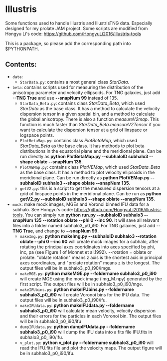 # Illustris
Some functions used to handle Illustris and IllustrisTNG data. Especially designed for my prolate JAM project. Some scripts are modified from Hongyu Li's code: 
https://github.com/HongyuLi2016/illustris-tools

This is a package, so please add the corresponding path into $PYTHONPATH.

## Contents:
* `data`: 
  * `StarData.py`: contains a most general class _StarData_.
* `beta`: contains scripts used for measuring the distribution of the anisotropy parameter and velocity ellipsoids. For TNG galaxies, just add __--TNG True__ and use __--snapNum 99__ instead of 135.
  * `StarData_Beta.py`: contains class _StarData_Beta_, which used _StarData_ as the base class. It has a method to calculate the velocity dispersion tensor in a given spatial bin, and a method to calculate the global anisotropy. There is also a function _measureV2map_. This function is much faster than _StarData_Beta.measureV2Tensor_ if you want to calculate the dispersion tensor at a grid of linspace or logspace points.
  * `PlotBetaMap.py`: contains class _PlotBetaMap_, which used _StarData_Beta_ as the base class. It has methods to plot beta distributions in the equatorial plane and the meridional plane. Can be run directly as __python PlotBetaMap.py --subhaloID subhalo3 --shape oblate --snapNum 135__.
  * `PlotVEMap.py`: contains class _PlotVEMap_, which used _StarData_Beta_ as the base class. It has a method to plot velocity ellipsoids in the meridional plane. Can be run directly as __python PlotVEMap.py --subhaloID subhalo3 --shape oblate --snapNum 135__.
  * `getV2.py`: this is a script to get the measured dispersion tensors at a grid of linspace points in the meridional plane. Can be run as __python getV2.py --subhaloID subhalo3 --shape oblate --snapNum 135__.
* `mock`: make mock images, MGEs and Voronoi binned IFU data for a subhalo. See Hongyu's code: https://github.com/HongyuLi2016/illustris-tools. You can simply run __python run.py --subhaloID subhalo3 --snapNum 135 --rotation oblate --phi 0 --inc 90__. It will save all relavant files into a folder named subhalo3_p0_i90. For TNG galaxies, just add __--TNG True__, and change to __--snapNum 99__.
  * `makeImg.py`: __python makeImg.py --subhaloID subhalo3 --rotation oblate --phi 0 --inc 90__ will create mock images for a subhalo, after rotating the principal axes cooridinates into axes specified by phi, inc, pa (see Figure 1 of Monnet et al.1992). --rotation = oblate or prolate. "oblate rotation" means z axis is the shortest axis in principal axes coordinates, and "prolate rotation" means z is the longest.  The output files will be in subhalo3_p0_i90/imgs.
  * `makeMGE.py`: __python makeMGE.py --foldername subhalo3_p0_i90__ will create MGE using the mock image (img_M.npy) generated by the first script. The output files will be in subhalo3_p0_i90/mge.
  * `makeIFUbins.py`: __python makeIFUbins.py --foldername subhalo3_p0_i90__ will create Voronoi bins for the IFU data. The output files will be in subhalo3_p0_i90/ifu.
  * `makeIFUdata.py`: __python makeIFUdata.py --foldername subhalo3_p0_i90__ will calculate mean velocity, velocity dispersion and their errors for the particles in each Voronoi bin. The output files will be in subhalo3_p0_i90/ifu
  * `dumpIFUdata.py`: __python dumpIFUdata.py --foldername subhalo3_p0_i90__ will dump the IFU data into a fits file IFU.fits in subhalo3_p0_i90/ifu.
  * `v_plot.py`: __python v_plot.py --foldername subhalo3_p0_i90__ will read the IFU.fits file and plot the velocity maps. The output figure will be in subhalo3_p0_i90/ifu.

